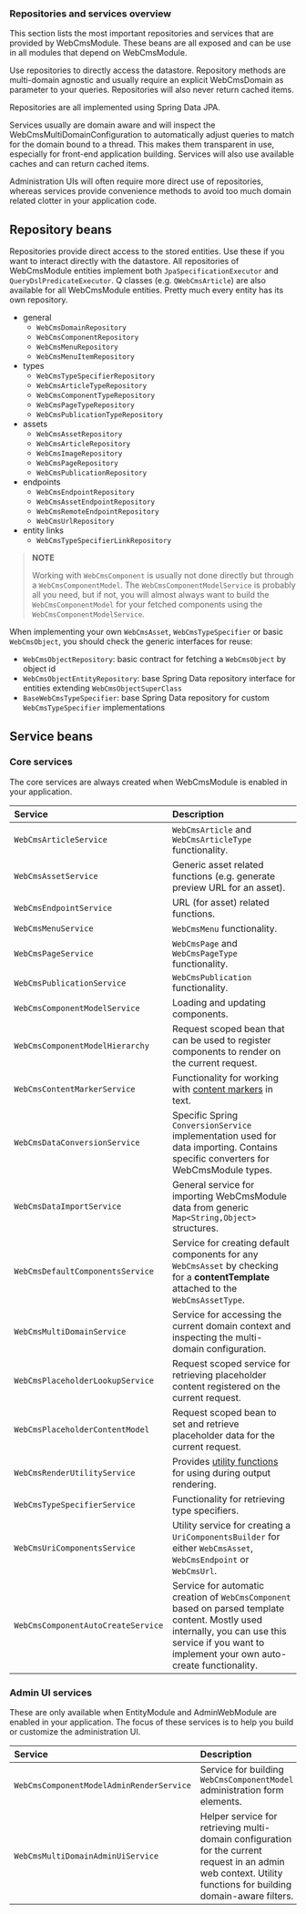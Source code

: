 ### Repositories and services overview

This section lists the most important repositories and services that are provided by WebCmsModule.  These beans are all exposed and can be use in all modules that depend on WebCmsModule.

Use repositories to directly access the datastore.  Repository methods are multi-domain agnostic and usually require an explicit WebCmsDomain as parameter to your queries.  Repositories will also never return cached items.

Repositories are all implemented using Spring Data JPA.

Services usually are domain aware and will inspect the WebCmsMultiDomainConfiguration to automatically adjust queries to match for the domain bound to a thread.  This makes them transparent in use, especially for front-end application building.  Services will also use available caches and can return cached items.

Administration UIs will often require more direct use of repositories, whereas services provide convenience methods to avoid too much domain related clotter in your application code.

## Repository beans

Repositories provide direct access to the stored entities.  Use these if you want to interact directly with the datastore.  All repositories of WebCmsModule entities implement both `JpaSpecificationExecutor` and `QueryDslPredicateExecutor`.  Q classes \(e.g. `QWebCmsArticle`\) are also available for all WebCmsModule entities.  Pretty much every entity has its own repository.

* general
  * `WebCmsDomainRepository`
  * `WebCmsComponentRepository`
  * `WebCmsMenuRepository`
  * `WebCmsMenuItemRepository`
* types
  * `WebCmsTypeSpecifierRepository`
  * `WebCmsArticleTypeRepository`
  * `WebCmsComponentTypeRepository`
  * `WebCmsPageTypeRepository`
  * `WebCmsPublicationTypeRepository`
* assets
  * `WebCmsAssetRepository`
  * `WebCmsArticleRepository`
  * `WebCmsImageRepository`
  * `WebCmsPageRepository`
  * `WebCmsPublicationRepository`
* endpoints
  * `WebCmsEndpointRepository`
  * `WebCmsAssetEndpointRepository`
  * `WebCmsRemoteEndpointRepository`
  * `WebCmsUrlRepository`
* entity links
  * `WebCmsTypeSpecifierLinkRepository`

> **NOTE**
>
> Working with `WebCmsComponent` is usually not done directly but through a `WebCmsComponentModel`.  The `WebCmsComponentModelService` is probably all you need, but if not, you will almost always want to build the `WebCmsComponentModel` for your fetched components using the `WebCmsComponentModelService`.

When implementing your own `WebCmsAsset`, `WebCmsTypeSpecifier` or basic `WebCmsObject`, you should check the generic interfaces for reuse:

* `WebCmsObjectRepository`: basic contract for fetching a `WebCmsObject` by object id
* `WebCmsObjectEntityRepository`: base Spring Data repository interface for entities extending `WebCmsObjectSuperClass`
* `BaseWebCmsTypeSpecifier`: base Spring Data repository for custom `WebCmsTypeSpecifier` implementations

## Service beans

### Core services

The core services are always created when WebCmsModule is enabled in your application.

| Service | Description |
| :--- | :--- |
| `WebCmsArticleService` | `WebCmsArticle` and `WebCmsArticleType` functionality. |
| `WebCmsAssetService` | Generic asset related functions \(e.g. generate preview URL for an asset\). |
| `WebCmsEndpointService` | URL \(for asset\) related functions. |
| `WebCmsMenuService` | `WebCmsMenu` functionality. |
| `WebCmsPageService` | `WebCmsPage` and `WebCmsPageType` functionality. |
| `WebCmsPublicationService` | `WebCmsPublication` functionality. |
| `WebCmsComponentModelService` | Loading and updating components. |
| `WebCmsComponentModelHierarchy` | Request scoped bean that can be used to register components to render on the current request. |
| `WebCmsContentMarkerService` | Functionality for working with [content markers](/components/chap-web-components-content-markers.adoc) in text. |
| `WebCmsDataConversionService` | Specific Spring `ConversionService` implementation used for data importing.  Contains specific converters for WebCmsModule types. |
| `WebCmsDataImportService` | General service for importing WebCmsModule data from generic `Map<String,Object>` structures. |
| `WebCmsDefaultComponentsService` | Service for creating default components for any `WebCmsAsset` by checking for a **contentTemplate** attached to the `WebCmsAssetType`. |
| `WebCmsMultiDomainService` | Service for accessing the current domain context and inspecting the multi-domain configuration. |
| `WebCmsPlaceholderLookupService` | Request scoped service for retrieving placeholder content registered on the current request. |
| `WebCmsPlaceholderContentModel` | Request scoped bean to set and retrieve placeholder data for the current request. |
| `WebCmsRenderUtilityService` | Provides [utility functions](/thymeleaf-dialect.adoc) for using during output rendering. |
| `WebCmsTypeSpecifierService` | Functionality for retrieving type specifiers. |
| `WebCmsUriComponentsService` | Utility service for creating a `UriComponentsBuilder` for either `WebCmsAsset`, `WebCmsEndpoint` or `WebCmsUrl`. |
| `WebCmsComponentAutoCreateService` | Service for automatic creation of `WebCmsComponent` based on parsed template content.  Mostly used internally, you can use this service if you want to implement your own auto-create functionality. |

### Admin UI services

These are only available when EntityModule and AdminWebModule are enabled in your application.  The focus of these services is to help you build or customize the administration UI.

| Service | Description |
| :--- | :--- |
| `WebCmsComponentModelAdminRenderService` | Service for building `WebCmsComponentModel` administration form elements. |
| `WebCmsMultiDomainAdminUiService` | Helper service for retrieving multi-domain configuration for the current request in an admin web context.  Utility functions for building domain-aware filters. |



